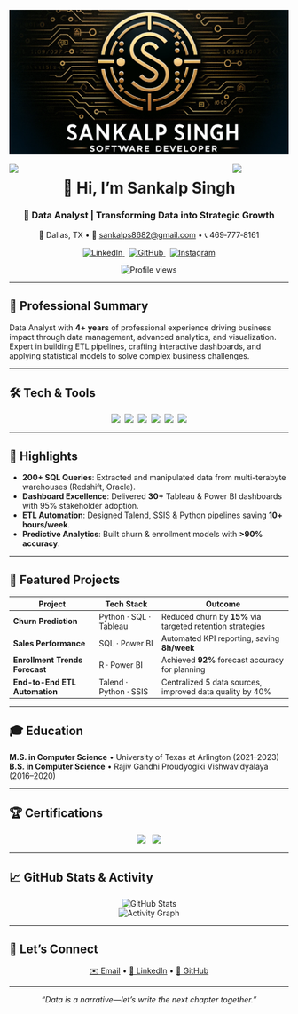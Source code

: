 ![logo](logo-git.png)

<img align="left" src="https://user-images.githubusercontent.com/65187002/144930161-2f783401-8d27-4fdf-a2f7-cc0ba32f1f1f.gif" width="20%" />
<img align="right" src="https://user-images.githubusercontent.com/65187002/144930161-2f783401-8d27-4fdf-a2f7-cc0ba32f1f1f.gif" width="20%" />

<h1 align="center">👋 Hi, I’m Sankalp Singh</h1>
<h3 align="center">🧮 Data Analyst | Transforming Data into Strategic Growth</h3>

<p align="center">
  📍 Dallas, TX • 📧 <a href="mailto:sankalps8682@gmail.com">sankalps8682@gmail.com</a> • 📞 469‑777‑8161
</p>

<p align="center">
  <a href="https://linkedin.com/in/sankalps8682" target="_blank">
    <img src="https://raw.githubusercontent.com/rahuldkjain/github-profile-readme-generator/master/src/images/icons/Social/linked-in-alt.svg" alt="LinkedIn" height="30" width="40"/>
  </a>
  &nbsp;
  <a href="https://github.com/sankalp047" target="_blank">
    <img src="https://raw.githubusercontent.com/rahuldkjain/github-profile-readme-generator/master/src/images/icons/Social/github.svg" alt="GitHub" height="30" width="40"/>
  </a>
  &nbsp;
  <a href="https://www.instagram.com/sankalpfitness/" target="_blank">
    <img src="https://raw.githubusercontent.com/rahuldkjain/github-profile-readme-generator/master/src/images/icons/Social/instagram.svg" alt="Instagram" height="30" width="40"/>
  </a>
</p>

<p align="center">
  <img src="https://komarev.com/ghpvc/?username=sankalp047&label=Profile%20views&color=0e75b6&style=flat" alt="Profile views" />
</p>

---

## 📄 Professional Summary
Data Analyst with **4+ years** of professional experience driving business impact through data management, advanced analytics, and visualization. Expert in building ETL pipelines, crafting interactive dashboards, and applying statistical models to solve complex business challenges.

---

## 🛠️ Tech & Tools
<p align="center">
  <img src="https://skillicons.dev/icons?i=python,sql,r,excel" />&nbsp;
  <img src="https://skillicons.dev/icons?i=tableau,powerbi" />&nbsp;
  <img src="https://skillicons.dev/icons?i=mysql,postgresql,mongodb,redshift" />&nbsp;
  <img src="https://skillicons.dev/icons?i=aws,azure,googlecloud" />&nbsp;
  <img src="https://skillicons.dev/icons?i=spark,hadoop" />&nbsp;
  <img src="https://skillicons.dev/icons?i=git,github,postman" />
</p>

---

## 🌟 Highlights
- **200+ SQL Queries**: Extracted and manipulated data from multi-terabyte warehouses (Redshift, Oracle).  
- **Dashboard Excellence**: Delivered **30+** Tableau & Power BI dashboards with 95% stakeholder adoption.  
- **ETL Automation**: Designed Talend, SSIS & Python pipelines saving **10+ hours/week**.  
- **Predictive Analytics**: Built churn & enrollment models with **>90% accuracy**.

---

## 🚀 Featured Projects
| Project                         | Tech Stack                | Outcome                                                    |
| ------------------------------- | ------------------------- | ---------------------------------------------------------- |
| **Churn Prediction**            | Python · SQL · Tableau    | Reduced churn by **15%** via targeted retention strategies |
| **Sales Performance**           | SQL · Power BI            | Automated KPI reporting, saving **8h/week**                |
| **Enrollment Trends Forecast**  | R · Power BI              | Achieved **92%** forecast accuracy for planning            |
| **End-to-End ETL Automation**   | Talend · Python · SSIS    | Centralized 5 data sources, improved data quality by 40%   |

---

## 🎓 Education
**M.S. in Computer Science** • University of Texas at Arlington (2021–2023)  
**B.S. in Computer Science** • Rajiv Gandhi Proudyogiki Vishwavidyalaya (2016–2020)

---

## 🏆 Certifications
<p align="center">
  <img src="https://img.shields.io/badge/AWS_Certified_Developer_Associate-232F3E?logo=amazonaws&logoColor=white" />
  &nbsp;
  <img src="https://img.shields.io/badge/Tableau_Desktop_Specialist-512E5F?logo=tableau&logoColor=white" />
</p>

---

## 📈 GitHub Stats & Activity
<p align="center">
  <img src="https://github-readme-stats.vercel.app/api?username=sankalp047&theme=midnight-purple&show_icons=true&hide_border=true" alt="GitHub Stats" />
  <br>
  <img src="https://github-readme-activity-graph.vercel.app/graph?username=sankalp047&theme=midnight-purple&hide_border=true&area=true" alt="Activity Graph" />
</p>

---

## 🤝 Let’s Connect
<p align="center">
  <a href="mailto:sankalps8682@gmail.com">✉️ Email</a> •
  <a href="https://linkedin.com/in/sankalps8682">💼 LinkedIn</a> •
  <a href="https://github.com/sankalp047">🐙 GitHub</a>
</p>

---

<p align="center"><em>“Data is a narrative—let’s write the next chapter together.”</em></p>
